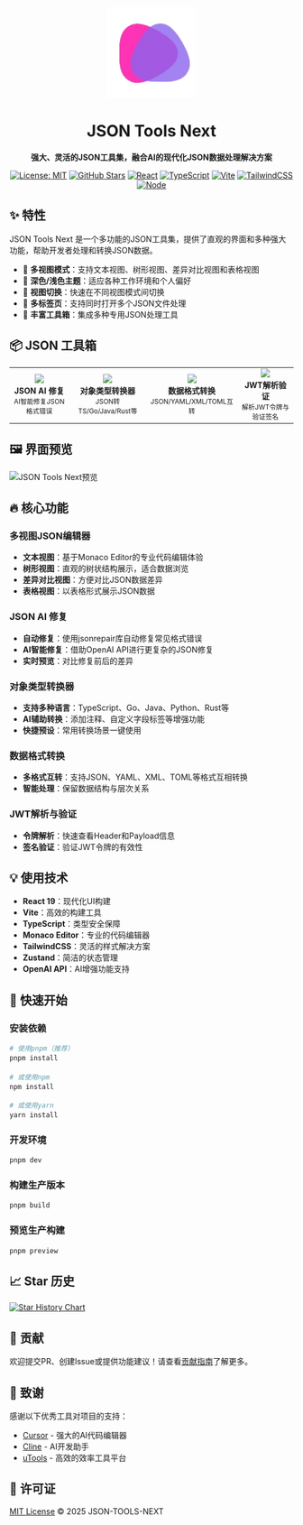 <div align="center">
  <img src="public/logo.png" alt="JSON Tools Next" width="160" />
  <h1>JSON Tools Next</h1>
  <p><strong>强大、灵活的JSON工具集，融合AI的现代化JSON数据处理解决方案</strong></p>
  
  [![License: MIT](https://img.shields.io/badge/License-MIT-blue.svg)](https://opensource.org/licenses/MIT) [![GitHub Stars](https://img.shields.io/github/stars/dalefengs/json-tools-next?style=social)](https://github.com/dalefengs/json-tools-next/stargazers) [![React](https://img.shields.io/badge/React-19.0-61DAFB?logo=react&logoColor=white)](https://reactjs.org/) [![TypeScript](https://img.shields.io/badge/TypeScript-5.6-3178C6?logo=typescript&logoColor=white)](https://www.typescriptlang.org/) [![Vite](https://img.shields.io/badge/Vite-5.4-646CFF?logo=vite&logoColor=white)](https://vitejs.dev/) [![TailwindCSS](https://img.shields.io/badge/TailwindCSS-3.4-06B6D4?logo=tailwindcss&logoColor=white)](https://tailwindcss.com/) [![Node](https://img.shields.io/badge/Node.js-%E2%89%A518-339933?logo=node.js&logoColor=white)](https://nodejs.org/)
  
</div>

## ✨ 特性

JSON Tools Next 是一个多功能的JSON工具集，提供了直观的界面和多种强大功能，帮助开发者处理和转换JSON数据。

- 🚀 **多视图模式**：支持文本视图、树形视图、差异对比视图和表格视图
- 🎨 **深色/浅色主题**：适应各种工作环境和个人偏好
- 🔄 **视图切换**：快速在不同视图模式间切换
- 🧩 **多标签页**：支持同时打开多个JSON文件处理
- 🧩 **丰富工具箱**：集成多种专用JSON处理工具

## 📦 JSON 工具箱

<div align="center">
  <table>
    <tr>
      <td align="center">
        <img src="https://api.iconify.design/fluent-emoji-flat:magic-wand.svg" width="24" />
        <br />
        <strong>JSON AI 修复</strong>
        <br />
        <small>AI智能修复JSON格式错误</small>
      </td>
      <td align="center">
        <img src="https://api.iconify.design/fluent-color:code-block-24.svg" width="24" />
        <br />
        <strong>对象类型转换器</strong>
        <br />
        <small>JSON转TS/Go/Java/Rust等</small>
      </td>
      <td align="center">
        <img src="https://api.iconify.design/token-branded:swap.svg" width="24" />
        <br />
        <strong>数据格式转换</strong>
        <br />
        <small>JSON/YAML/XML/TOML互转</small>
      </td>
      <td align="center">
        <img src="https://api.iconify.design/icon-park-outline:key.svg" width="24" />
        <br />
        <strong>JWT解析验证</strong>
        <br />
        <small>解析JWT令牌与验证签名</small>
      </td>
    </tr>
  </table>
</div>

## 🖼️ 界面预览

![JSON Tools Next预览](https://via.placeholder.com/800x450?text=JSON+Tools+Next+Preview)

## 🔥 核心功能

### 多视图JSON编辑器

- **文本视图**：基于Monaco Editor的专业代码编辑体验
- **树形视图**：直观的树状结构展示，适合数据浏览
- **差异对比视图**：方便对比JSON数据差异
- **表格视图**：以表格形式展示JSON数据

### JSON AI 修复

- **自动修复**：使用jsonrepair库自动修复常见格式错误
- **AI智能修复**：借助OpenAI API进行更复杂的JSON修复
- **实时预览**：对比修复前后的差异

### 对象类型转换器

- **支持多种语言**：TypeScript、Go、Java、Python、Rust等
- **AI辅助转换**：添加注释、自定义字段标签等增强功能
- **快捷预设**：常用转换场景一键使用

### 数据格式转换

- **多格式互转**：支持JSON、YAML、XML、TOML等格式互相转换
- **智能处理**：保留数据结构与层次关系

### JWT解析与验证

- **令牌解析**：快速查看Header和Payload信息
- **签名验证**：验证JWT令牌的有效性

## 💡 使用技术

- **React 19**：现代化UI构建
- **Vite**：高效的构建工具
- **TypeScript**：类型安全保障
- **Monaco Editor**：专业的代码编辑器
- **TailwindCSS**：灵活的样式解决方案
- **Zustand**：简洁的状态管理
- **OpenAI API**：AI增强功能支持

## 🚀 快速开始

### 安装依赖

```bash
# 使用pnpm（推荐）
pnpm install

# 或使用npm
npm install

# 或使用yarn
yarn install
```

### 开发环境

```bash
pnpm dev
```

### 构建生产版本

```bash
pnpm build
```

### 预览生产构建

```bash
pnpm preview
```

## 📈 Star 历史

[![Star History Chart](https://api.star-history.com/svg?repos=dalefengs/json-tools-next&type=Date)](https://star-history.com/#dalefengs/json-tools-next&Date)

## 🤝 贡献

欢迎提交PR、创建Issue或提供功能建议！请查看[贡献指南](CONTRIBUTING.md)了解更多。


## 🙏 致谢

感谢以下优秀工具对项目的支持：

- [Cursor](https://www.cursor.com/) - 强大的AI代码编辑器
- [Cline](https://github.com/cline/cline/) - AI开发助手
- [uTools](https://u.tools/) - 高效的效率工具平台


## 📜 许可证

[MIT License](LICENSE) © 2025 JSON-TOOLS-NEXT
